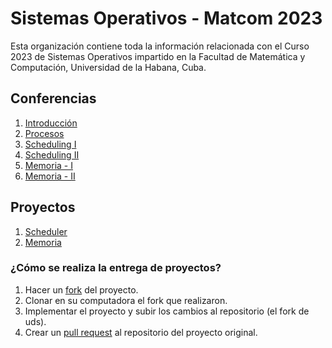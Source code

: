 # Sistemas Operativos - Matcom 2023

Esta organización contiene toda la información relacionada con el Curso 2023 de Sistemas Operativos impartido en la Facultad de Matemática y Computación, Universidad de la Habana, Cuba.

## Conferencias

1. [Introducción](https://github.com/Sistemas-Operativos-Matcom/conferencias/blob/main/1.%20Introducci%C3%B3n/SO2023-C1%20Introducci%C3%B3n.md)
2. [Procesos](https://github.com/Sistemas-Operativos-Matcom/conferencias/blob/main/2.%20Procesos/SO2023-C2-Procesos.md)
3. [Scheduling I](https://github.com/Sistemas-Operativos-Matcom/conferencias/blob/main/3.%20Scheduling%20-%20I/SO2023-C3-Scheduling-I.md)
4. [Scheduling II](https://github.com/Sistemas-Operativos-Matcom/conferencias/blob/main/4.%20Scheduling%20-%20II/SO2023-C4-Scheduling-II.md)
5. [Memoria - I](https://github.com/Sistemas-Operativos-Matcom/conferencias/blob/main/5.%20Memoria%20-%20I/SO2023-C5-Memoria-I.md)
6. [Memoria - II](https://github.com/Sistemas-Operativos-Matcom/conferencias/blob/main/6.%20Memoria%20-%20II/SO2023-C6-Memoria-II.md)

## Proyectos

1. [Scheduler](https://github.com/Sistemas-Operativos-Matcom/proyecto-scheduler)
2. [Memoria](https://github.com/Sistemas-Operativos-Matcom/proyecto-memoria)

### ¿Cómo se realiza la entrega de proyectos?

1. Hacer un [fork](https://docs.github.com/en/get-started/quickstart/fork-a-repo) del proyecto.
2. Clonar en su computadora el fork que realizaron.
3. Implementar el proyecto y subir los cambios al repositorio (el fork de uds).
4. Crear un [pull request](https://docs.github.com/en/pull-requests/collaborating-with-pull-requests/proposing-changes-to-your-work-with-pull-requests/creating-a-pull-request) al repositorio del proyecto original.

